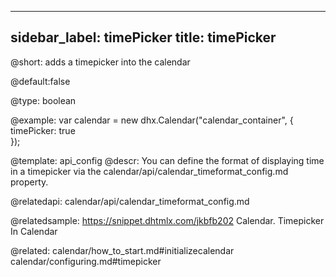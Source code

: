
---
sidebar_label: timePicker
title: timePicker
---          

@short: 
adds a timepicker into the calendar


@default:false


@type: boolean

@example: 
var calendar = new dhx.Calendar("calendar_container", {
    timePicker: true      
});


@template:	api_config
@descr: 
You can define the format of displaying time in a timepicker via the calendar/api/calendar_timeformat_config.md property.


@relatedapi:
calendar/api/calendar_timeformat_config.md

@relatedsample:
https://snippet.dhtmlx.com/jkbfb202	Calendar. Timepicker In Calendar

@related: calendar/how_to_start.md#initializecalendar
calendar/configuring.md#timepicker